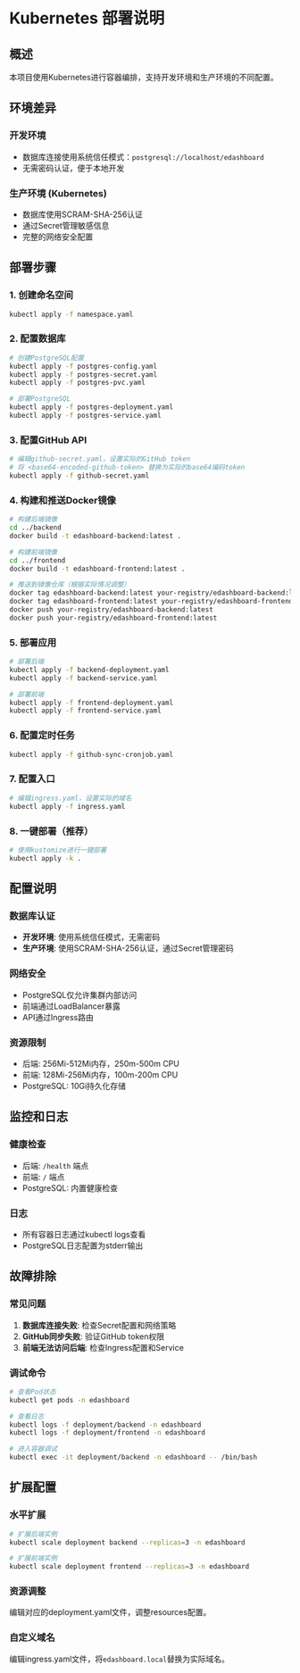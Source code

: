 # Kubernetes 部署说明

## 概述

本项目使用Kubernetes进行容器编排，支持开发环境和生产环境的不同配置。

## 环境差异

### 开发环境
- 数据库连接使用系统信任模式：`postgresql://localhost/edashboard`
- 无需密码认证，便于本地开发

### 生产环境 (Kubernetes)
- 数据库使用SCRAM-SHA-256认证
- 通过Secret管理敏感信息
- 完整的网络安全配置

## 部署步骤

### 1. 创建命名空间
```bash
kubectl apply -f namespace.yaml
```

### 2. 配置数据库
```bash
# 创建PostgreSQL配置
kubectl apply -f postgres-config.yaml
kubectl apply -f postgres-secret.yaml
kubectl apply -f postgres-pvc.yaml

# 部署PostgreSQL
kubectl apply -f postgres-deployment.yaml
kubectl apply -f postgres-service.yaml
```

### 3. 配置GitHub API
```bash
# 编辑github-secret.yaml，设置实际的GitHub token
# 将 <base64-encoded-github-token> 替换为实际的base64编码token
kubectl apply -f github-secret.yaml
```

### 4. 构建和推送Docker镜像
```bash
# 构建后端镜像
cd ../backend
docker build -t edashboard-backend:latest .

# 构建前端镜像
cd ../frontend
docker build -t edashboard-frontend:latest .

# 推送到镜像仓库（根据实际情况调整）
docker tag edashboard-backend:latest your-registry/edashboard-backend:latest
docker tag edashboard-frontend:latest your-registry/edashboard-frontend:latest
docker push your-registry/edashboard-backend:latest
docker push your-registry/edashboard-frontend:latest
```

### 5. 部署应用
```bash
# 部署后端
kubectl apply -f backend-deployment.yaml
kubectl apply -f backend-service.yaml

# 部署前端
kubectl apply -f frontend-deployment.yaml
kubectl apply -f frontend-service.yaml
```

### 6. 配置定时任务
```bash
kubectl apply -f github-sync-cronjob.yaml
```

### 7. 配置入口
```bash
# 编辑ingress.yaml，设置实际的域名
kubectl apply -f ingress.yaml
```

### 8. 一键部署（推荐）
```bash
# 使用kustomize进行一键部署
kubectl apply -k .
```

## 配置说明

### 数据库认证
- **开发环境**: 使用系统信任模式，无需密码
- **生产环境**: 使用SCRAM-SHA-256认证，通过Secret管理密码

### 网络安全
- PostgreSQL仅允许集群内部访问
- 前端通过LoadBalancer暴露
- API通过Ingress路由

### 资源限制
- 后端: 256Mi-512Mi内存，250m-500m CPU
- 前端: 128Mi-256Mi内存，100m-200m CPU
- PostgreSQL: 10Gi持久化存储

## 监控和日志

### 健康检查
- 后端: `/health` 端点
- 前端: `/` 端点
- PostgreSQL: 内置健康检查

### 日志
- 所有容器日志通过kubectl logs查看
- PostgreSQL日志配置为stderr输出

## 故障排除

### 常见问题
1. **数据库连接失败**: 检查Secret配置和网络策略
2. **GitHub同步失败**: 验证GitHub token权限
3. **前端无法访问后端**: 检查Ingress配置和Service

### 调试命令
```bash
# 查看Pod状态
kubectl get pods -n edashboard

# 查看日志
kubectl logs -f deployment/backend -n edashboard
kubectl logs -f deployment/frontend -n edashboard

# 进入容器调试
kubectl exec -it deployment/backend -n edashboard -- /bin/bash
```

## 扩展配置

### 水平扩展
```bash
# 扩展后端实例
kubectl scale deployment backend --replicas=3 -n edashboard

# 扩展前端实例
kubectl scale deployment frontend --replicas=3 -n edashboard
```

### 资源调整
编辑对应的deployment.yaml文件，调整resources配置。

### 自定义域名
编辑ingress.yaml文件，将`edashboard.local`替换为实际域名。 